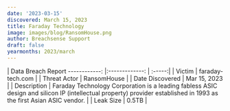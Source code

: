 ```yaml
---
date: '2023-03-15'
discovered: March 15, 2023
title: Faraday Technology
image: images/blog/RansomHouse.png
author: Breachsense Support
draft: false
yearmonths: 2023/march
---
```



| Data Breach Report
------------:     |:-------------:    | :-----:|
| Victim      | faraday-tech.com      | 
| Threat Actor      | RansomHouse      | 
| Date Discovered      | Mar 15, 2023      | 
| Description      | Faraday Technology Corporation is a leading fabless ASIC design and silicon IP (intellectual property) provider established in 1993 as the first Asian ASIC vendor.      | 
| Leak Size      | 0.5TB      | 

